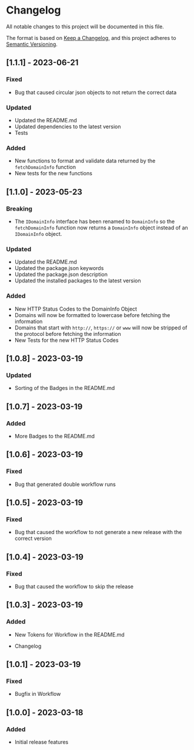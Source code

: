 # Changelog

All notable changes to this project will be documented in this file.

The format is based on [Keep a Changelog](https://keepachangelog.com/en/1.0.0/),
and this project adheres to [Semantic Versioning](https://semver.org/spec/v2.0.0.html).

## [1.1.1] - 2023-06-21

### Fixed

- Bug that caused circular json objects to not return the correct data

### Updated

- Updated the README.md
- Updated dependencies to the latest version
- Tests

### Added

- New functions to format and validate data returned by the `fetchDomainInfo` function
- New tests for the new functions

## [1.1.0] - 2023-05-23

### Breaking

- The `IDomainInfo` interface has been renamed to `DomainInfo` so the `fetchDomainInfo` function now returns a `DomainInfo` object instead of an `IDomainInfo` object.

### Updated

- Updated the README.md
- Updated the package.json keywords
- Updated the package.json description
- Updated the installed packages to the latest version

### Added

- New HTTP Status Codes to the DomainInfo Object
- Domains will now be formatted to lowercase before fetching the information
- Domains that start with `http://`, `https://` or `www` will now be stripped of the protocol before fetching the information
- New Tests for the new HTTP Status Codes

## [1.0.8] - 2023-03-19

### Updated

- Sorting of the Badges in the README.md

## [1.0.7] - 2023-03-19

### Added

- More Badges to the README.md

## [1.0.6] - 2023-03-19

### Fixed

- Bug that generated double workflow runs

## [1.0.5] - 2023-03-19

### Fixed

- Bug that caused the workflow to not generate a new release with the correct version

## [1.0.4] - 2023-03-19

### Fixed

- Bug that caused the workflow to skip the release

## [1.0.3] - 2023-03-19

### Added

- New Tokens for Workflow in the README.md

- Changelog

## [1.0.1] - 2023-03-19

### Fixed

- Bugfix in Workflow

## [1.0.0] - 2023-03-18

### Added

- Initial release features
